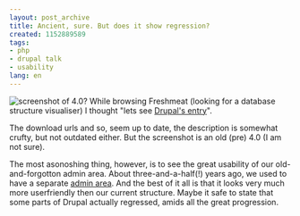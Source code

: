 ```yaml
---
layout: post_archive
title: Ancient, sure. But does it show regression?
created: 1152889589
tags:
- php
- drupal talk
- usability
lang: en
---
```

![screenshot of 4.0?](http://webschuur.com/sites/webschuur.com/files/2062.png) While browsing Freshmeat (looking for a database structure visualiser) I thought "lets see [Drupal's entry](http://freshmeat.net/projects/drupal)".

The download urls and so, seem up to date, the description is somewhat crufty, but not outdated either. But the screenshot is an old (pre) 4.0 (I am not sure).

The most asonoshing thing, however, is to see the great usability of our old-and-forgotton admin area. About three-and-a-half(!) years ago, we used to have a separate <a href="http://cvs.drupal.org/viewcvs/drupal/drupal/admin.php?view=log&only_with_tag=">admin area</a>. And the best of it all is that it looks very much more userfriendly then our current structure. Maybe it safe to state that some parts of Drupal actually regressed, amids all the great progression.

